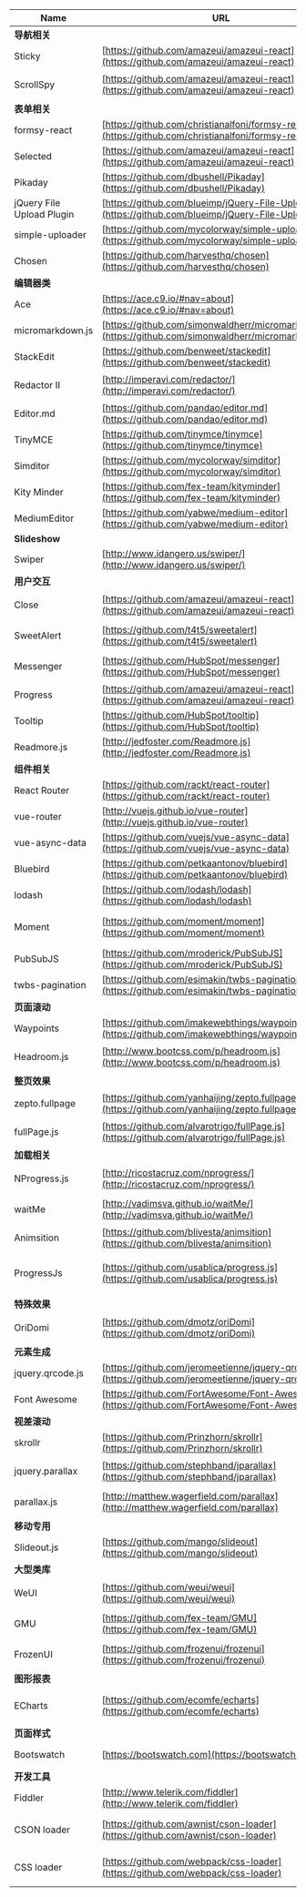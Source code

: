 
Name | URL | Description
--- | --- | ---
**导航相关** ||
Sticky | [https://github.com/amazeui/amazeui-react](https://github.com/amazeui/amazeui-react) | 导航栏置顶
ScrollSpy | [https://github.com/amazeui/amazeui-react](https://github.com/amazeui/amazeui-react) | 导航栏跳转与当前条目高亮
**表单相关** ||
formsy-react | [https://github.com/christianalfoni/formsy-react](https://github.com/christianalfoni/formsy-react) | 表单验证
Selected | [https://github.com/amazeui/amazeui-react](https://github.com/amazeui/amazeui-react) | 模拟 \<select\>
Pikaday | [https://github.com/dbushell/Pikaday](https://github.com/dbushell/Pikaday) | 日期选择
jQuery File Upload Plugin | [https://github.com/blueimp/jQuery-File-Upload](https://github.com/blueimp/jQuery-File-Upload) | 文件上传
simple-uploader | [https://github.com/mycolorway/simple-uploader](https://github.com/mycolorway/simple-uploader) | 文件上传, 无 UI
Chosen | [https://github.com/harvesthq/chosen](https://github.com/harvesthq/chosen) | 下拉菜单, tag 选择
**编辑器类** ||
Ace | [https://ace.c9.io/#nav=about](https://ace.c9.io/#nav=about) | 代码编辑器
micromarkdown.js | [https://github.com/simonwaldherr/micromarkdown.js/](https://github.com/simonwaldherr/micromarkdown.js/) | Markdown, 60+ stars
StackEdit | [https://github.com/benweet/stackedit](https://github.com/benweet/stackedit) | Markdown, 6600+ stars
Redactor II | [http://imperavi.com/redactor/](http://imperavi.com/redactor/) | WYSIWYG, 可精简可扩展
Editor.md | [https://github.com/pandao/editor.md](https://github.com/pandao/editor.md) | Markdown
TinyMCE | [https://github.com/tinymce/tinymce](https://github.com/tinymce/tinymce) | WYSIWYG Text Editor
Simditor | [https://github.com/mycolorway/simditor](https://github.com/mycolorway/simditor) | WYSIWYG Tower.im
Kity Minder | [https://github.com/fex-team/kityminder](https://github.com/fex-team/kityminder) | Mindmap
MediumEditor | [https://github.com/yabwe/medium-editor](https://github.com/yabwe/medium-editor) | WYSIWYG Medium.com
**Slideshow** |||
Swiper | [http://www.idangero.us/swiper/](http://www.idangero.us/swiper/) | Mobile touch slider
**用户交互** |||
Close | [https://github.com/amazeui/amazeui-react](https://github.com/amazeui/amazeui-react) | \<Close\> 组件，关闭按钮
SweetAlert | [https://github.com/t4t5/sweetalert](https://github.com/t4t5/sweetalert) | 对话框, iOS 兼容好
Messenger | [https://github.com/HubSpot/messenger](https://github.com/HubSpot/messenger) | 右下角提示框 / 对话框
Progress | [https://github.com/amazeui/amazeui-react](https://github.com/amazeui/amazeui-react) | 进度条
Tooltip | [https://github.com/HubSpot/tooltip](https://github.com/HubSpot/tooltip) | Tooltip
Readmore.js | [http://jedfoster.com/Readmore.js](http://jedfoster.com/Readmore.js) | 隐藏显示一块区域
**组件相关** ||
React Router | [https://github.com/rackt/react-router](https://github.com/rackt/react-router) | Routing solution for React.js
vue-router | [http://vuejs.github.io/vue-router](http://vuejs.github.io/vue-router) | Vue.JS router
vue-async-data | [https://github.com/vuejs/vue-async-data](https://github.com/vuejs/vue-async-data) | Async data loading plugin
Bluebird | [https://github.com/petkaantonov/bluebird](https://github.com/petkaantonov/bluebird) | Full featured promise library
lodash | [https://github.com/lodash/lodash](https://github.com/lodash/lodash) | JavaScript utility library
Moment | [https://github.com/moment/moment](https://github.com/moment/moment) | Parse, validate, manipulate, and display dates
PubSubJS | [https://github.com/mroderick/PubSubJS](https://github.com/mroderick/PubSubJS) | Dependency free publish/subscribe
twbs-pagination | [https://github.com/esimakin/twbs-pagination](https://github.com/esimakin/twbs-pagination) | Bootstrap jQuery pagination plugin
**页面滚动** ||
Waypoints | [https://github.com/imakewebthings/waypoints](https://github.com/imakewebthings/waypoints) | 页面滚动位置触发
Headroom.js | [http://www.bootcss.com/p/headroom.js](http://www.bootcss.com/p/headroom.js) | 下滚页面头部自动向上隐藏
**整页效果** ||
zepto.fullpage | [https://github.com/yanhaijing/zepto.fullpage](https://github.com/yanhaijing/zepto.fullpage) | 专注于移动端的 fullPage.js
fullPage.js | [https://github.com/alvarotrigo/fullPage.js](https://github.com/alvarotrigo/fullPage.js) | iOS 兼容不好, 11000+ stars
**加载相关** ||
NProgress.js | [http://ricostacruz.com/nprogress/](http://ricostacruz.com/nprogress/) | 加载进度条，多处异步同时执行正常
waitMe | [http://vadimsva.github.io/waitMe/](http://vadimsva.github.io/waitMe/) | 加载进度条, 表单提交动画
Animsition | [https://github.com/blivesta/animsition](https://github.com/blivesta/animsition) | 换页效果
ProgressJs | [https://github.com/usablica/progress.js](https://github.com/usablica/progress.js) | 加载进度条，多处异步同时执行会有问题
**特殊效果** ||
OriDomi | [https://github.com/dmotz/oriDomi](https://github.com/dmotz/oriDomi) | 像纸一样折叠页面元素
**元素生成** ||
jquery.qrcode.js | [https://github.com/jeromeetienne/jquery-qrcode](https://github.com/jeromeetienne/jquery-qrcode) | 二维码生成
Font Awesome | [https://github.com/FortAwesome/Font-Awesome](https://github.com/FortAwesome/Font-Awesome) | Iconic font
**视差滚动** ||
skrollr | [https://github.com/Prinzhorn/skrollr](https://github.com/Prinzhorn/skrollr) | 一般, 有点卡
jquery.parallax | [https://github.com/stephband/jparallax](https://github.com/stephband/jparallax) | 根据鼠标位置的多层视差效果
parallax.js | [http://matthew.wagerfield.com/parallax](http://matthew.wagerfield.com/parallax) | 超强视差效果, 不卡
**移动专用** ||
Slideout.js | [https://github.com/mango/slideout](https://github.com/mango/slideout) | 左侧滑出菜单
**大型类库** ||
WeUI | [https://github.com/weui/weui](https://github.com/weui/weui) | WeUI 为微信 Web 服务量身设计
GMU | [https://github.com/fex-team/GMU](https://github.com/fex-team/GMU) | 基于 zepto 的 mobile UI 库
FrozenUI | [https://github.com/frozenui/frozenui](https://github.com/frozenui/frozenui) | 腾讯的 CSS 组件库
**图形报表** ||
ECharts | [https://github.com/ecomfe/echarts](https://github.com/ecomfe/echarts) | Charting and visualization library
**页面样式** ||
Bootswatch | [https://bootswatch.com](https://bootswatch.com) | Themes for Bootstrap
**开发工具** ||
Fiddler | [http://www.telerik.com/fiddler](http://www.telerik.com/fiddler) | Web debugging proxy
CSON loader | [https://github.com/awnist/cson-loader](https://github.com/awnist/cson-loader) | CSON loader module for webpack
CSS loader | [https://github.com/webpack/css-loader](https://github.com/webpack/css-loader) | CSS loader module for webpack
